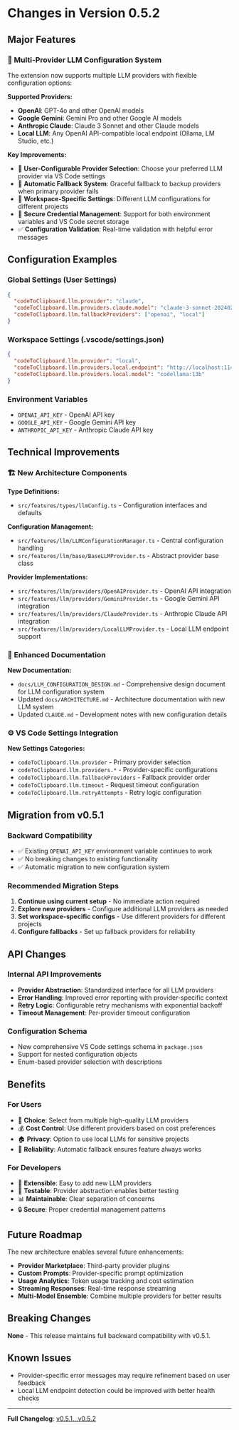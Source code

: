 # Changes in Version 0.5.2

## Major Features

### 🔧 Multi-Provider LLM Configuration System

The extension now supports multiple LLM providers with flexible configuration options:

**Supported Providers:**
- **OpenAI**: GPT-4o and other OpenAI models
- **Google Gemini**: Gemini Pro and other Google AI models
- **Anthropic Claude**: Claude 3 Sonnet and other Claude models
- **Local LLM**: Any OpenAI API-compatible local endpoint (Ollama, LM Studio, etc.)

**Key Improvements:**
- 🎯 **User-Configurable Provider Selection**: Choose your preferred LLM provider via VS Code settings
- 🔄 **Automatic Fallback System**: Graceful fallback to backup providers when primary provider fails
- 🏢 **Workspace-Specific Settings**: Different LLM configurations for different projects
- 🔐 **Secure Credential Management**: Support for both environment variables and VS Code secret storage
- ✅ **Configuration Validation**: Real-time validation with helpful error messages

## Configuration Examples

### Global Settings (User Settings)
```json
{
  "codeToClipboard.llm.provider": "claude",
  "codeToClipboard.llm.providers.claude.model": "claude-3-sonnet-20240229",
  "codeToClipboard.llm.fallbackProviders": ["openai", "local"]
}
```

### Workspace Settings (.vscode/settings.json)
```json
{
  "codeToClipboard.llm.provider": "local",
  "codeToClipboard.llm.providers.local.endpoint": "http://localhost:11434/v1/chat/completions",
  "codeToClipboard.llm.providers.local.model": "codellama:13b"
}
```

### Environment Variables
- `OPENAI_API_KEY` - OpenAI API key
- `GOOGLE_API_KEY` - Google Gemini API key  
- `ANTHROPIC_API_KEY` - Anthropic Claude API key

## Technical Improvements

### 🏗️ New Architecture Components

**Type Definitions:**
- `src/features/types/llmConfig.ts` - Configuration interfaces and defaults

**Configuration Management:**
- `src/features/llm/LLMConfigurationManager.ts` - Central configuration handling
- `src/features/llm/base/BaseLLMProvider.ts` - Abstract provider base class

**Provider Implementations:**
- `src/features/llm/providers/OpenAIProvider.ts` - OpenAI API integration
- `src/features/llm/providers/GeminiProvider.ts` - Google Gemini API integration
- `src/features/llm/providers/ClaudeProvider.ts` - Anthropic Claude API integration
- `src/features/llm/providers/LocalLLMProvider.ts` - Local LLM endpoint support

### 📖 Enhanced Documentation

**New Documentation:**
- `docs/LLM_CONFIGURATION_DESIGN.md` - Comprehensive design document for LLM configuration system
- Updated `docs/ARCHITECTURE.md` - Architecture documentation with new LLM system
- Updated `CLAUDE.md` - Development notes with new configuration details

### ⚙️ VS Code Settings Integration

**New Settings Categories:**
- `codeToClipboard.llm.provider` - Primary provider selection
- `codeToClipboard.llm.providers.*` - Provider-specific configurations
- `codeToClipboard.llm.fallbackProviders` - Fallback provider order
- `codeToClipboard.llm.timeout` - Request timeout configuration
- `codeToClipboard.llm.retryAttempts` - Retry logic configuration

## Migration from v0.5.1

### Backward Compatibility
- ✅ Existing `OPENAI_API_KEY` environment variable continues to work
- ✅ No breaking changes to existing functionality
- ✅ Automatic migration to new configuration system

### Recommended Migration Steps
1. **Continue using current setup** - No immediate action required
2. **Explore new providers** - Configure additional LLM providers as needed
3. **Set workspace-specific configs** - Use different providers for different projects
4. **Configure fallbacks** - Set up fallback providers for reliability

## API Changes

### Internal API Improvements
- **Provider Abstraction**: Standardized interface for all LLM providers
- **Error Handling**: Improved error reporting with provider-specific context
- **Retry Logic**: Configurable retry mechanisms with exponential backoff
- **Timeout Management**: Per-provider timeout configuration

### Configuration Schema
- New comprehensive VS Code settings schema in `package.json`
- Support for nested configuration objects
- Enum-based provider selection with descriptions

## Benefits

### For Users
- 🎯 **Choice**: Select from multiple high-quality LLM providers
- 💰 **Cost Control**: Use different providers based on cost preferences
- 🏠 **Privacy**: Option to use local LLMs for sensitive projects
- 🚀 **Reliability**: Automatic fallback ensures feature always works

### For Developers
- 🔧 **Extensible**: Easy to add new LLM providers
- 🧪 **Testable**: Provider abstraction enables better testing
- 📊 **Maintainable**: Clear separation of concerns
- 🔒 **Secure**: Proper credential management patterns

## Future Roadmap

The new architecture enables several future enhancements:
- **Provider Marketplace**: Third-party provider plugins
- **Custom Prompts**: Provider-specific prompt optimization
- **Usage Analytics**: Token usage tracking and cost estimation
- **Streaming Responses**: Real-time response streaming
- **Multi-Model Ensemble**: Combine multiple providers for better results

## Breaking Changes

**None** - This release maintains full backward compatibility with v0.5.1.

## Known Issues

- Provider-specific error messages may require refinement based on user feedback
- Local LLM endpoint detection could be improved with better health checks

---

**Full Changelog**: [v0.5.1...v0.5.2](https://github.com/tokoba/code-to-clipboard/compare/v0.5.1...v0.5.2)